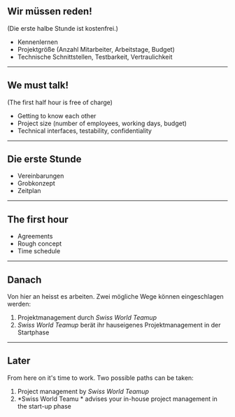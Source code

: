 
## Wir müssen reden! ##

(Die erste halbe Stunde  ist kostenfrei.)

- Kennenlernen
- Projektgröße (Anzahl Mitarbeiter, Arbeitstage, Budget)
- Technische Schnittstellen, Testbarkeit, Vertraulichkeit

---

## We must talk! ##

(The first half hour is free of charge)
 
- Getting to know each other
- Project size (number of employees, working days, budget)
- Technical interfaces, testability, confidentiality

---

## Die erste Stunde ##

- Vereinbarungen
- Grobkonzept
- Zeitplan

---

## The first hour ##

- Agreements
- Rough concept
- Time schedule


---

## Danach ##

Von hier an heisst es arbeiten. Zwei mögliche Wege können eingeschlagen werden:

1. Projektmanagement durch *Swiss World Teamup*
2. *Swiss World Teamup* berät ihr hauseigenes Projektmanagement in der Startphase


---

## Later ##

From here on it's time to work. Two possible paths can be taken:

1. Project management by *Swiss World Teamup*
2. *Swiss World Teamu * advises your in-house project management in the start-up phase






